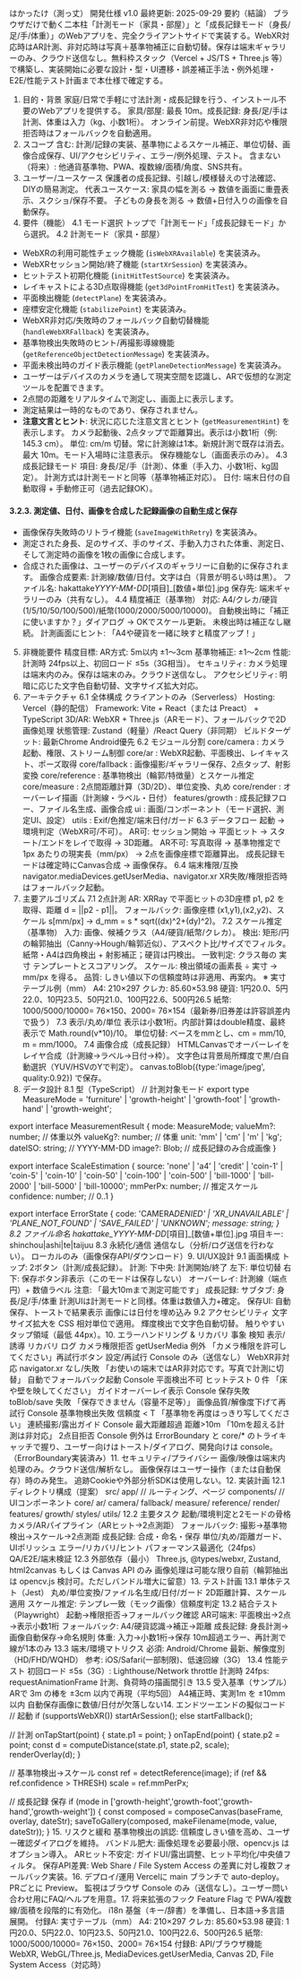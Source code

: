 はかったけ（測っ丈） 開発仕様 v1.0
最終更新: 2025-09-29
要約（結論）
ブラウザだけで動く二本柱「計測モード（家具・部屋）」と「成長記録モード（身長/足/手/体重）」のWebアプリを、完全クライアントサイドで実装する。WebXR対応時はAR計測、非対応時は写真＋基準物補正に自動切替。保存は端末ギャラリーのみ、クラウド送信なし。無料枠スタック（Vercel + JS/TS + Three.js 等）で構築し、実装開始に必要な設計・型・UI遷移・誤差補正手法・例外処理・E2E/性能テスト計画まで本仕様で確定する。

1. 目的・背景
   家庭/日常で手軽に寸法計測・成長記録を行う、インストール不要のWebアプリを提供する。
   家具/部屋: 最長 10m。成長記録: 身長/足/手は計測、体重は入力（kg、小数1桁）。
   オンライン前提。WebXR非対応や権限拒否時はフォールバックを自動適用。
2. スコープ
   含む: 計測/記録の実装、基準物によるスケール補正、単位切替、画像合成保存、UI/アクセシビリティ、エラー/例外処理、テスト。
   含まない（将来）: 他通貨基準物、PWA、複数線/面積/角度、SNS共有。
3. ユーザー/ユースケース
   保護者の成長記録、引越し/模様替えの寸法確認、DIYの簡易測定。
   代表ユースケース:
   家具の幅を測る → 数値を画面に重畳表示、スクショ/保存不要。
   子どもの身長を測る → 数値+日付入りの画像を自動保存。
4. 要件（機能）
   4.1 モード選択
   トップで「計測モード」「成長記録モード」から選択。
   4.2 計測モード（家具・部屋）

-   WebXRの利用可能性チェック機能 (`isWebXRAvailable`) を実装済み。
-   WebXRセッション開始/終了機能 (`startXrSession`) を実装済み。
-   ヒットテスト初期化機能 (`initHitTestSource`) を実装済み。
-   レイキャストによる3D点取得機能 (`get3dPointFromHitTest`) を実装済み。
-   平面検出機能 (`detectPlane`) を実装済み。
-   座標安定化機能 (`stabilizePoint`) を実装済み。
-   WebXR非対応/失敗時のフォールバック自動切替機能 (`handleWebXRFallback`) を実装済み。
-   基準物検出失敗時のヒント/再撮影導線機能 (`getReferenceObjectDetectionMessage`) を実装済み。
-   平面未検出時のガイド表示機能 (`getPlaneDetectionMessage`) を実装済み。
-   ユーザーはデバイスのカメラを通して現実空間を認識し、ARで仮想的な測定ツールを配置できます。
-   2点間の距離をリアルタイムで測定し、画面上に表示します。
-   測定結果は一時的なものであり、保存されません。
-   **注意文言とヒント**: 状況に応じた注意文言とヒント (`getMeasurementHint`) を表示します。
   カメラ起動後、2点タップで距離算出。表示は小数1桁（例: 145.3 cm）。
   単位: cm/m 切替。常に計測線は1本。新規計測で既存は消去。
   最大 10m。モード入場時に注意表示。
   保存機能なし（画面表示のみ）。
   4.3 成長記録モード
   項目: 身長/足/手（計測）、体重（手入力、小数1桁、kg固定）。
   計測方式は計測モードと同等（基準物補正対応）。
   日付: 端末日付の自動取得 + 手動修正可（過去記録OK）。
#### 3.2.3. 測定値、日付、画像を合成した記録画像の自動生成と保存

-   画像保存失敗時のリトライ機能 (`saveImageWithRetry`) を実装済み。
-   測定された身長、足のサイズ、手のサイズ、手動入力された体重、測定日、そして測定時の画像を1枚の画像に合成します。
-   合成された画像は、ユーザーのデバイスのギャラリーに自動的に保存されます。
   画像合成要素: 計測線/数値/日付。文字は白（背景が明るい時は黒）。
   ファイル名: hakattake*YYYY-MM-DD*[項目]\_[数値+単位].jpg
   保存先: 端末ギャラリーのみ（共有なし）。
   4.4 精度補正（基準物）
   対応: A4/クレカ/硬貨(1/5/10/50/100/500)/紙幣(1000/2000/5000/10000)。
   自動検出時に「補正に使いますか？」ダイアログ → OKでスケール更新。
   未検出時は補正なし継続。
   計測画面にヒント: 「A4や硬貨を一緒に映すと精度アップ！」
5. 非機能要件
   精度目標:
   AR方式: 5m以内 ±1〜3cm
   基準物補正: ±1〜2cm
   性能: 計測時 24fps以上、初回ロード ≤5s（3G相当）。
   セキュリティ: カメラ処理は端末内のみ。保存は端末のみ。クラウド送信なし。
   アクセシビリティ: 明暗に応じた文字色自動切替、文字サイズ拡大対応。
6. アーキテクチャ
   6.1 全体構成
   クライアントのみ（Serverless）
   Hosting: Vercel（静的配信）
   Framework: Vite + React（または Preact） + TypeScript
   3D/AR: WebXR + Three.js（ARモード）、フォールバックで2D画像処理
   状態管理: Zustand（軽量）/React Query（非同期）
   ビルドターゲット: 最新Chrome Android優先
   6.2 モジュール分割
   core/camera : カメラ起動、権限、ストリーム制御
   core/ar : WebXR起動、平面検出、レイキャスト、ポーズ取得
   core/fallback : 画像撮影/ギャラリー保存、2点タップ、射影変換
   core/reference : 基準物検出（輪郭/特徴量）とスケール推定
   core/measure : 2点間距離計算（3D/2D）、単位変換、丸め
   core/render : オーバーレイ描画（計測線・ラベル・日付）
   features/growth : 成長記録フロー、ファイル名生成、画像合成
   ui : 画面/コンポーネント（モード選択、測定UI、設定）
   utils : Exif/色推定/端末日付/ガード
   6.3 データフロー
   起動 → 環境判定（WebXR可/不可）。
   AR可: セッション開始 → 平面ヒット → スタート/エンドをレイで取得 → 3D距離。
   AR不可: 写真取得 → 基準物推定で 1px あたりの現実長（mm/px） → 2点を画像座標で距離算出。
   成長記録モードは確定時にCanvas合成 → 画像保存。
   6.4 端末権限/互換
   navigator.mediaDevices.getUserMedia、navigator.xr
   XR失敗/権限拒否時はフォールバック起動。
7. 主要アルゴリズム
   7.1 2点計測
   AR: XRRay で平面ヒットの3D座標 p1, p2 を取得、距離 d = ||p2 - p1||。
   フォールバック: 画像座標 (x1,y1),(x2,y2)、スケール s[mm/px] → d_mm = s * sqrt((dx)^2+(dy)^2)。
   7.2 スケール推定（基準物）
   入力: 画像、候補クラス（A4/硬貨/紙幣/クレカ）。
   検出:
   矩形/円の輪郭抽出（Canny→Hough/輪郭近似）、アスペクト比/サイズでフィルタ。
   紙幣・A4は四角検出 + 射影補正；硬貨は円検出。
   一致判定: クラス毎の 実寸 テンプレートとスコアリング。
   スケール: 検出領域の画素長 ÷ 実寸 → mm/px を得る。
   品質: しきい値以下の信頼度時は非適用、再案内。
   ※ 実寸テーブル例（mm）
   A4: 210×297
   クレカ: 85.60×53.98
   硬貨: 1円20.0、5円22.0、10円23.5、50円21.0、100円22.6、500円26.5
   紙幣: 1000/5000/10000= 76×150、2000= 76×154（最新券/旧券差は許容誤差内で扱う）
   7.3 表示/丸め/単位
   表示は小数1桁。内部計算はdouble精度、最終表示で Math.round(v*10)/10。
   単位切替: ベースをmmとし、cm = mm/10, m = mm/1000。
   7.4 画像合成（成長記録）
   HTMLCanvasでオーバーレイをレイヤ合成（計測線→ラベル→日付→枠）。
   文字色は背景局所輝度で黒/白自動選択（YUV/HSVのYで判定）。
   canvas.toBlob({type:'image/jpeg', quality:0.92}) で保存。
8. データ設計
   8.1 型（TypeScript）
   // 計測対象モード
   export type MeasureMode = 'furniture' | 'growth-height' | 'growth-foot' | 'growth-hand' | 'growth-weight';

export interface MeasurementResult {
mode: MeasureMode;
valueMm?: number; // 体重以外
valueKg?: number; // 体重
unit: 'mm' | 'cm' | 'm' | 'kg';
dateISO: string; // YYYY-MM-DD
image?: Blob; // 成長記録のみ合成画像
}

export interface ScaleEstimation {
source: 'none' | 'a4' | 'credit' | 'coin-1' | 'coin-5' | 'coin-10' | 'coin-50' | 'coin-100' | 'coin-500' | 'bill-1000' | 'bill-2000' | 'bill-5000' | 'bill-10000';
mmPerPx: number; // 推定スケール
confidence: number; // 0..1
}

export interface ErrorState {
code: 'CAMERA*DENIED' | 'XR_UNAVAILABLE' | 'PLANE_NOT_FOUND' | 'SAVE_FAILED' | 'UNKNOWN';
message: string;
}
8.2 ファイル命名
hakattake_YYYY-MM-DD*[項目]\_[数値+単位].jpg
項目キー: shinchou|ashi|te|taijuu
8.3 永続化/通信
通信なし（分析/ログ送信を行わない）。
ローカルのみ（画像保存API/ダウンロード）9. UI/UX設計
9.1 画面構成
トップ: 2ボタン（計測/成長記録）。
計測:
下中央: 計測開始/終了
左下: 単位切替
右下: 保存ボタン非表示（このモードは保存しない）
オーバーレイ: 計測線（端点円）+ 数値ラベル
注意: 「最大10mまで測定可能です」
成長記録:
サブタブ: 身長/足/手/体重
計測UIは計測モードと同様。体重は数値入力+確定。
保存UI: 自動保存、トーストで結果表示
画像には日付を埋め込み
9.2 アクセシビリティ
文字サイズ拡大を CSS 相対単位で適用。
輝度検出で文字色自動切替。
触りやすいタップ領域（最低 44px）。10. エラーハンドリング & リカバリ
事象 検知 表示/誘導 リカバリ ログ
カメラ権限拒否 getUserMedia 例外 「カメラ権限を許可してください」再試行ボタン 設定/再試行 Console のみ（送信なし）
WebXR非対応 navigator.xr なし/失敗 「お使いの端末ではAR非対応です。写真で計測に切替」 自動でフォールバック起動 Console
平面検出不可 ヒットテスト 0 件 「床や壁を映してください」 ガイドオーバーレイ表示 Console
保存失敗 toBlob/save 失敗 「保存できません（容量不足等）」 画像品質/解像度下げて再試行 Console
基準物検出失敗 信頼度 < T 「基準物を再度はっきり写してください」 連続撮影/露出ガイド Console
最大距離超過 距離>10m 「10mを超える計測は非対応」 2点目拒否 Console
例外は ErrorBoundary と core/* のトライキャッチで握り、ユーザー向けはトースト/ダイアログ、開発向けは console。（ErrorBoundary実装済み）11. セキュリティ/プライバシー
画像/映像は端末内処理のみ。クラウド送信/解析なし。
画像保存はユーザー操作（または自動保存）時のみ発生。
追跡Cookieや外部分析SDKは使用しない。12. 実装計画
12.1 ディレクトリ構成（提案）
src/
app/ // ルーティング、ページ
components/ // UIコンポーネント
core/
ar/
camera/
fallback/
measure/
reference/
render/
features/
growth/
styles/
utils/
12.2 主要タスク
起動/環境判定と2モードの骨格
カメラ/ARパイプライン（ARヒット→2点測距）
フォールバック: 撮影→基準物検出→スケール→2点測距
成長記録: 合成・命名・保存
単位/丸め/距離ガード、UIポリッシュ
エラー/リカバリ/ヒント
パフォーマンス最適化（24fps）
QA/E2E/端末検証
12.3 外部依存（最小）
Three.js, @types/webxr, Zustand, html2canvas もしくは Canvas API のみ
画像処理は可能な限り自前（輪郭抽出は opencv.js 検討可。ただしバンドル増大に留意）13. テスト計画
13.1 単体テスト（Jest）
丸め/単位変換/ファイル名生成/日付/ガード
2D距離計算、スケール適用
スケール推定: テンプレ一致（モック画像）信頼度判定
13.2 結合テスト（Playwright）
起動→権限拒否→フォールバック確認
AR可端末: 平面検出→2点→表示小数1桁
フォールバック: A4/硬貨認識→補正→距離
成長記録: 身長計測→画像自動保存→命名規則
体重: 入力→小数1桁→保存
10m超過エラー、再計測で線が1本のみ
13.3 端末/環境マトリクス
必須: Android/Chrome 最新、解像度別（HD/FHD/WQHD）
参考: iOS/Safari(一部制限)、低速回線（3G）
13.4 性能テスト
初回ロード ≤5s（3G）: Lighthouse/Network throttle
計測時 24fps: requestAnimationFrame 計測、負荷時の描画間引き
13.5 受入基準（サンプル）
ARで 3m の棒を ±3cm 以内で再現（平均5回）
A4補正時、実測1m を ±10mm 以内
自動保存画像に数値/日付が欠落しない14. エンドツーエンドの擬似コード
// 起動
if (supportsWebXR()) startArSession(); else startFallback();

// 計測
onTapStart(point) { state.p1 = point; }
onTapEnd(point) {
state.p2 = point;
const d = computeDistance(state.p1, state.p2, scale);
renderOverlay(d);
}

// 基準物検出→スケール
const ref = detectReference(image);
if (ref && ref.confidence > THRESH) scale = ref.mmPerPx;

// 成長記録 保存
if (mode in ['growth-height','growth-foot','growth-hand','growth-weight']) {
const composed = composeCanvas(baseFrame, overlay, dateStr);
saveToGallery(composed, makeFilename(mode, value, dateStr));
} 15. リスクと緩和
基準物検出の誤認: 信頼度しきい値を高め、ユーザー確認ダイアログを維持。
バンドル肥大: 画像処理を必要最小限、opencv.js はオプション導入。
ARヒット不安定: ガイドUI/露出調整、ヒット平均化/中央値フィルタ。
保存API差異: Web Share / File System Access の差異に対し複数フォールバック実装。16. デプロイ/運用
Vercelに main ブランチで auto-deploy。PRごとに Preview。
監視はブラウザ Console のみ（送信なし）。ユーザー問い合わせ用にFAQ/ヘルプを用意。17. 将来拡張のフック
Feature Flag で PWA/複数線/面積を段階的に有効化。
i18n 基盤（キー/辞書）を準備し、日本語→多言語展開。
付録A: 実寸テーブル（mm）
A4: 210×297
クレカ: 85.60×53.98
硬貨: 1円20.0、5円22.0、10円23.5、50円21.0、100円22.6、500円26.5
紙幣: 1000/5000/10000= 76×150、2000= 76×154
付録B: API/ブラウザ機能
WebXR, WebGL/Three.js, MediaDevices.getUserMedia, Canvas 2D, File System Access（対応時）
